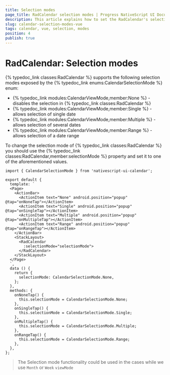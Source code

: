 ```yaml
---
title: Selection modes
page_title: RadCalendar selection modes | Progress NativeScript UI Documentation
description: This article explains how to set the RadCalendar's selection mode with Vue
slug: calendar-selection-modes-vue
tags: calendar, vue, selection, modes
position: 4
publish: true
---
```


# RadCalendar: Selection modes
{% typedoc_link classes:RadCalendar %} supports the following selection modes exposed by the {% typedoc_link enums:CalendarSelectionMode %} enum:

- {% typedoc_link modules:CalendarViewMode,member:None %} - disables the selection in {% typedoc_link classes:RadCalendar %}
- {% typedoc_link modules:CalendarViewMode,member:Single %} - allows selection of single date
- {% typedoc_link modules:CalendarViewMode,member:Multiple %} - allows selection of several dates
- {% typedoc_link modules:CalendarViewMode,member:Range %} - allows selection of a date range

To change the selection mode of {% typedoc_link classes:RadCalendar %} you should use the {% typedoc_link classes:RadCalendar,member:selectionMode %} property and set it to one of the aforementioned values.

```
import { CalendarSelectionMode } from 'nativescript-ui-calendar';

export default {
  template: `
  <Page>
    <ActionBar>
      <ActionItem text="None" android.position="popup" @tap="onNoneTap"></ActionItem>
      <ActionItem text="Single" android.position="popup" @tap="onSingleTap"></ActionItem>
      <ActionItem text="Multiple" android.position="popup" @tap="onMultipleTap"></ActionItem>
      <ActionItem text="Range" android.position="popup" @tap="onRangeTap"></ActionItem>
    </ActionBar>
    <StackLayout>
      <RadCalendar
        :selectionMode="selectionMode">
      </RadCalendar>
    </StackLayout>
  </Page>
  `,
  data () {
    return {
      selectionMode: CalendarSelectionMode.None,
    };
  },
  methods: {
    onNoneTap() {
      this.selectionMode = CalendarSelectionMode.None;
    },
    onSingleTap() {
      this.selectionMode = CalendarSelectionMode.Single;
    },
    onMultipleTap() {
      this.selectionMode = CalendarSelectionMode.Multiple;
    },
    onRangeTap() {
      this.selectionMode = CalendarSelectionMode.Range;
    },
  },
};

```

> The Selection mode functionality could be used in the cases while we use `Month` or `Week` `viewMode`